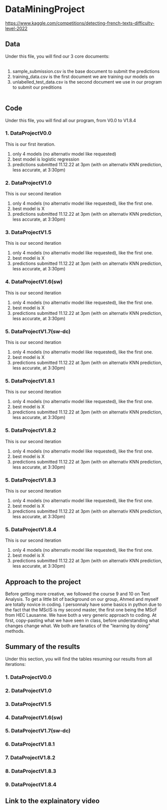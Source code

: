 # DataMiningProject
https://www.kaggle.com/competitions/detecting-french-texts-difficulty-level-2022

## Data 
Under this file, you will find our 3 core documents: 
<br><br>
1. sample_submission.csv is the base document to submit the predictions
2. training_data.csv is the first document we are training our models on
3. unlabelled_test_data.csv is the second document we use in our program to submit our preditions
<br><br>

## Code 
Under this file, you will find all our program, from V0.0 to V1.8.4

### 1. DataProjectV0.0
This is our first iteration.
1. only 4 models (no alternativ model like requested)
2. best model is logistic regression
3. predictions submitted 11.12.22 at 3pm (with on alternativ KNN prediction, less accurate, at 3:30pm)

### 2. DataProjectV1.0
This is our second iteration
1. only 4 models (no alternativ model like requested), like the first one.
2. best model is X
3. predictions submitted 11.12.22 at 3pm (with on alternativ KNN prediction, less accurate, at 3:30pm)

### 3. DataProjectV1.5
This is our second iteration
1. only 4 models (no alternativ model like requested), like the first one.
2. best model is X
3. predictions submitted 11.12.22 at 3pm (with on alternativ KNN prediction, less accurate, at 3:30pm)

### 4. DataProjectV1.6(sw)
This is our second iteration
1. only 4 models (no alternativ model like requested), like the first one.
2. best model is X
3. predictions submitted 11.12.22 at 3pm (with on alternativ KNN prediction, less accurate, at 3:30pm)

### 5. DataProjectV1.7(sw-dc)
This is our second iteration
1. only 4 models (no alternativ model like requested), like the first one.
2. best model is X
3. predictions submitted 11.12.22 at 3pm (with on alternativ KNN prediction, less accurate, at 3:30pm)

### 5. DataProjectV1.8.1
This is our second iteration
1. only 4 models (no alternativ model like requested), like the first one.
2. best model is X
3. predictions submitted 11.12.22 at 3pm (with on alternativ KNN prediction, less accurate, at 3:30pm)

### 5. DataProjectV1.8.2
This is our second iteration
1. only 4 models (no alternativ model like requested), like the first one.
2. best model is X
3. predictions submitted 11.12.22 at 3pm (with on alternativ KNN prediction, less accurate, at 3:30pm)

### 5. DataProjectV1.8.3
This is our second iteration
1. only 4 models (no alternativ model like requested), like the first one.
2. best model is X
3. predictions submitted 11.12.22 at 3pm (with on alternativ KNN prediction, less accurate, at 3:30pm)

### 5. DataProjectV1.8.4
This is our second iteration
1. only 4 models (no alternativ model like requested), like the first one.
2. best model is X
3. predictions submitted 11.12.22 at 3pm (with on alternativ KNN prediction, less accurate, at 3:30pm)

## Approach to the project
Before getting more creative, we followed the course 9 and 10 on Text Analysis. 
To get a little bit of background on our group, Ahmed and myself are totally novice in coding. 
I personnaly have some basics in python due to the fact that the MScIS is my second master, the first one being the MScF from HEC Lausanne. 
We have both a very generic approach to coding. At first, copy-pasting what we have seen in class, before understanding what changes change what. 
We both are fanatics of the "learning by doing" methods. 

## Summary of the results 
Under this section, you will find the tables resuming our results from all iterations: 

### 1. DataProjectV0.0


### 2. DataProjectV1.0


### 3. DataProjectV1.5


### 4. DataProjectV1.6(sw)


### 5. DataProjectV1.7(sw-dc)


### 6. DataProjectV1.8.1


### 7. DataProjectV1.8.2


### 8. DataProjectV1.8.3


### 9. DataProjectV1.8.4

## Link to the explainatory video 
